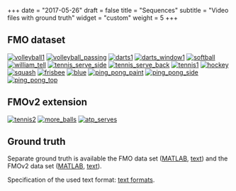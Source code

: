 +++
date = "2017-05-26"
draft = false
title = "Sequences"
subtitle = "Video files with ground truth"
widget = "custom"
weight = 5
+++

## FMO dataset

[![volleyball1](/files/thumbnails/volleyball1.jpg "volleyball1")](/files/sequences/volleyball1.mp4)
[![volleyball_passing](/files/thumbnails/volleyball_passing.jpg "volleyball_passing")](/files/sequences/volleyball_passing.mp4)
[![darts1](/files/thumbnails/darts1.jpg "darts1")](/files/sequences/darts1.mp4)
[![darts_window1](/files/thumbnails/darts_window1.jpg "darts_window1")](/files/sequences/darts_window1.mp4)
[![softball](/files/thumbnails/softball.jpg "softball")](/files/sequences/softball.avi)
[![william_tell](/files/thumbnails/william_tell.jpg "william_tell")](/files/sequences/william_tell.avi)
[![tennis_serve_side](/files/thumbnails/tennis_serve_side.jpg "tennis_serve_side")](/files/sequences/tennis_serve_side.avi)
[![tennis_serve_back](/files/thumbnails/tennis_serve_back.jpg "tennis_serve_back")](/files/sequences/tennis_serve_back.avi)
[![tennis1](/files/thumbnails/tennis1.jpg "tennis1")](/files/sequences/tennis1.avi)
[![hockey](/files/thumbnails/hockey.jpg "hockey")](/files/sequences/hockey.avi)
[![squash](/files/thumbnails/squash.jpg "squash")](/files/sequences/squash.avi)
[![frisbee](/files/thumbnails/frisbee.jpg "frisbee")](/files/sequences/frisbee.mp4)
[![blue](/files/thumbnails/blue.jpg "blue.mov")](/files/sequences/blue.avi)
[![ping_pong_paint](/files/thumbnails/ping_pong_paint.jpg "ping_pong_paint")](/files/sequences/ping_pong_paint.mov)
[![ping_pong_side](/files/thumbnails/ping_pong_side.jpg "ping_pong_side")](/files/sequences/ping_pong_side.mp4)
[![ping_pong_top](/files/thumbnails/ping_pong_top.jpg "ping_pong_top")](/files/sequences/ping_pong_top.mp4)

## FMOv2 extension

[![tennis2](/files/thumbnails/tennis2.jpg "tennis2")](/files/sequences/tennis2.avi)
[![more_balls](/files/thumbnails/more_balls.jpg "more_balls")](/files/sequences/more_balls.mp4)
[![atp_serves](/files/thumbnails/atp_serves.jpg "atp_serves")](/files/sequences/atp_serves.avi)

## Ground truth

Separate ground truth is available the FMO data set ([MATLAB](/files/gt-fmo-mat-2017-05-26.zip), [text](/files/gt-fmo-txt-2017-05-26.zip)) and the FMOv2 data set ([MATLAB](/files/gt-fmov2-mat-2017-05-26.zip), [text](/files/gt-fmov2-txt-2017-05-26.zip)).

Specification of the used text format: [text formats](/formats/).
